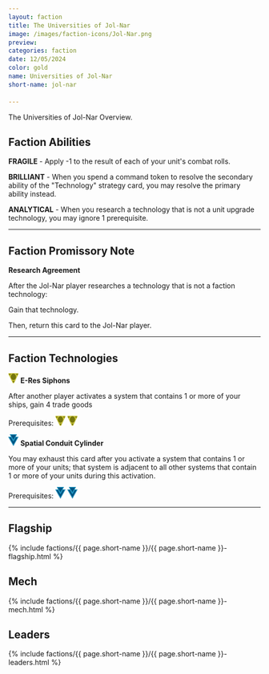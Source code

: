 ```yaml
---
layout: faction
title: The Universities of Jol-Nar
image: /images/faction-icons/Jol-Nar.png
preview: 
categories: faction
date: 12/05/2024
color: gold
name: Universities of Jol-Nar
short-name: jol-nar

---
```


The Universities of Jol-Nar Overview.

## Faction Abilities
**FRAGILE** - Apply -1 to the result of each of your unit's combat rolls.

**BRILLIANT** - When you spend a command token to resolve the secondary ability of the "Technology" strategy card, you may resolve the primary ability instead.

**ANALYTICAL** - When you research a technology that is not a unit upgrade technology, you may ignore 1 prerequisite.

___

## Faction Promissory Note
**Research Agreement** 

After the Jol-Nar player researches a technology that is not a faction technology:

Gain that technology.

Then, return this card to the Jol-Nar player.

___

## Faction Technologies
![](/images/tech-icon/cybernetic.png) **E-Res Siphons**

After another player activates a system that contains 1 or more of your ships, gain 4 trade goods

Prerequisites: ![](/images/tech-icon/cybernetic.png) ![](/images/tech-icon/cybernetic.png)

![](/images/tech-icon/propulsion.png) **Spatial Conduit Cylinder**

You may exhaust this card after you activate a system that contains 1 or more of your units; that system is adjacent to all other systems that contain 1 or more of your units during this activation.

Prerequisites: ![](/images/tech-icon/propulsion.png) ![](/images/tech-icon/propulsion.png)

___

## Flagship

 {% include factions/{{ page.short-name }}/{{ page.short-name }}-flagship.html %}

## Mech

 {% include factions/{{ page.short-name }}/{{ page.short-name }}-mech.html %}

## Leaders

 {% include factions/{{ page.short-name }}/{{ page.short-name }}-leaders.html %}
